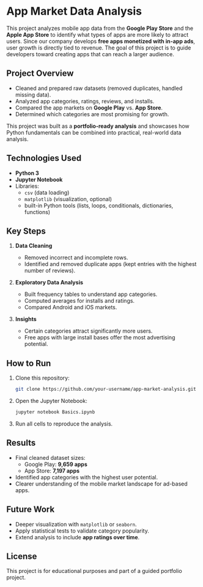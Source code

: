# App Market Data Analysis

This project analyzes mobile app data from the **Google Play Store** and the **Apple App Store** to identify what types of apps are more likely to attract users. Since our company develops **free apps monetized with in-app ads**, user growth is directly tied to revenue. The goal of this project is to guide developers toward creating apps that can reach a larger audience.  

## Project Overview

- Cleaned and prepared raw datasets (removed duplicates, handled missing data).  
- Analyzed app categories, ratings, reviews, and installs.  
- Compared the app markets on **Google Play** vs. **App Store**.  
- Determined which categories are most promising for growth.  

This project was built as a **portfolio-ready analysis** and showcases how Python fundamentals can be combined into practical, real-world data analysis.  

## Technologies Used

- **Python 3**  
- **Jupyter Notebook**  
- Libraries:  
  - `csv` (data loading)  
  - `matplotlib` (visualization, optional)  
  - built-in Python tools (lists, loops, conditionals, dictionaries, functions)  

## Key Steps

1. **Data Cleaning**  
   - Removed incorrect and incomplete rows.  
   - Identified and removed duplicate apps (kept entries with the highest number of reviews).  

2. **Exploratory Data Analysis**  
   - Built frequency tables to understand app categories.  
   - Computed averages for installs and ratings.  
   - Compared Android and iOS markets.  

3. **Insights**  
   - Certain categories attract significantly more users.  
   - Free apps with large install bases offer the most advertising potential.  

## How to Run

1. Clone this repository:  
   ```bash
   git clone https://github.com/your-username/app-market-analysis.git
   ```  
2. Open the Jupyter Notebook:  
   ```bash
   jupyter notebook Basics.ipynb
   ```  
3. Run all cells to reproduce the analysis.  

## Results

- Final cleaned dataset sizes:  
  - Google Play: **9,659 apps**  
  - App Store: **7,197 apps**  
- Identified app categories with the highest user potential.  
- Clearer understanding of the mobile market landscape for ad-based apps.  

## Future Work

- Deeper visualization with `matplotlib` or `seaborn`.  
- Apply statistical tests to validate category popularity.  
- Extend analysis to include **app ratings over time**.  

## License

This project is for educational purposes and part of a guided portfolio project.  
